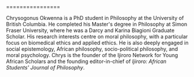 ================

Chrysogonus Okwenna is a PhD student in Philosophy at the University of British Columbia. He completed his
Master's degree in Philosophy at Simon Fraser University, where he was a  Darcy and Karina Biagioni Graduate Scholar.
His research interests centre on moral philosophy, with a particular focus on biomedical ethics and applied ethics. He
is also deeply engaged in social epistemology, African philosophy, socio-political philosophy, and moral psychology.
Chrys is the founder of the Ijiroro Network for Young African Scholars and the founding editor-in-chief of *Ijiroro:
African Students' Journal of Philosophy*.
